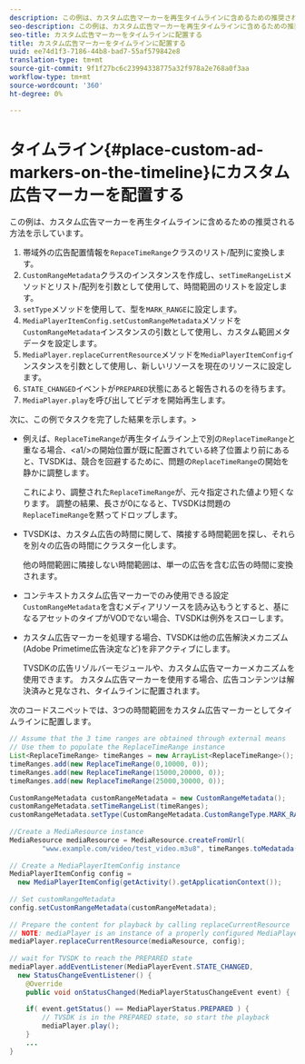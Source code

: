 ```yaml
---
description: この例は、カスタム広告マーカーを再生タイムラインに含めるための推奨される方法を示しています。
seo-description: この例は、カスタム広告マーカーを再生タイムラインに含めるための推奨される方法を示しています。
seo-title: カスタム広告マーカーをタイムラインに配置する
title: カスタム広告マーカーをタイムラインに配置する
uuid: ee74d1f3-7186-44b8-bad7-55af579842e8
translation-type: tm+mt
source-git-commit: 9f1f27bc6c23994338775a32f978a2e768a0f3aa
workflow-type: tm+mt
source-wordcount: '360'
ht-degree: 0%

---
```



# タイムライン{#place-custom-ad-markers-on-the-timeline}にカスタム広告マーカーを配置する

この例は、カスタム広告マーカーを再生タイムラインに含めるための推奨される方法を示しています。

1. 帯域外の広告配置情報を`RepaceTimeRange`クラスのリスト/配列に変換します。
1. `CustomRangeMetadata`クラスのインスタンスを作成し、`setTimeRangeList`メソッドとリスト/配列を引数として使用して、時間範囲のリストを設定します。
1. `setType`メソッドを使用して、型を`MARK_RANGE`に設定します。
1. `MediaPlayerItemConfig.setCustomRangeMetadata`メソッドを`CustomRangeMetadata`インスタンスの引数として使用し、カスタム範囲メタデータを設定します。
1. `MediaPlayer.replaceCurrentResource`メソッドを`MediaPlayerItemConfig`インスタンスを引数として使用し、新しいリソースを現在のリソースに設定します。
1. `STATE_CHANGED`イベントが`PREPARED`状態にあると報告されるのを待ちます。
1. `MediaPlayer.play`を呼び出してビデオを開始再生します。

次に、この例でタスクを完了した結果を示します。>
* 例えば、`ReplaceTimeRange`が再生タイムライン上で別の`ReplaceTimeRange`と重なる場合、&lt;a1/>の開始位置が既に配置されている終了位置より前にあると、TVSDKは、競合を回避するために、問題の`ReplaceTimeRange`の開始を静かに調整します。

   これにより、調整された`ReplaceTimeRange`が、元々指定された値より短くなります。 調整の結果、長さが0になると、TVSDKは問題の`ReplaceTimeRange`を黙ってドロップします。

* TVSDKは、カスタム広告の時間に関して、隣接する時間範囲を探し、それらを別々の広告の時間にクラスター化します。

   他の時間範囲に隣接しない時間範囲は、単一の広告を含む広告の時間に変換されます。
* コンテキストカスタム広告マーカーでのみ使用できる設定`CustomRangeMetadata`を含むメディアリソースを読み込もうとすると、基になるアセットのタイプがVODでない場合、TVSDKは例外をスローします。
* カスタム広告マーカーを処理する場合、TVSDKは他の広告解決メカニズム(Adobe Primetime広告決定など)を非アクティブにします。

   TVSDKの広告リゾルバーモジュールや、カスタム広告マーカーメカニズムを使用できます。 カスタム広告マーカーを使用する場合、広告コンテンツは解決済みと見なされ、タイムラインに配置されます。

次のコードスニペットでは、3つの時間範囲をカスタム広告マーカーとしてタイムラインに配置します。

```java
// Assume that the 3 time ranges are obtained through external means 
// Use them to populate the ReplaceTimeRange instance 
List<ReplaceTimeRange> timeRanges = new ArrayList<ReplaceTimeRange>(); 
timeRanges.add(new ReplaceTimeRange(0,10000, 0)); 
timeRanges.add(new ReplaceTimeRange(15000,20000, 0)); 
timeRanges.add(new ReplaceTimeRange(25000,30000, 0)); 
 
CustomRangeMetadata customRangeMetadata = new CustomRangeMetadata(); 
customRangeMetadata.setTimeRangeList(timeRanges); 
customRangeMetadata.setType(CustomRangeMetadata.CustomRangeType.MARK_RANGE); 
 
//Create a MediaResource instance 
MediaResource mediaResource = MediaResource.createFromUrl( 
        "www.example.com/video/test_video.m3u8", timeRanges.toMedatada(null)); 
 
// Create a MediaPlayerItemConfig instance 
MediaPlayerItemConfig config =  
  new MediaPlayerItemConfig(getActivity().getApplicationContext()); 
 
// Set customRangeMetadata 
config.setCustomRangeMetadata(customRangeMetadata); 
 
// Prepare the content for playback by calling replaceCurrentResource 
// NOTE: mediaPlayer is an instance of a properly configured MediaPlayer  
mediaPlayer.replaceCurrentResource(mediaResource, config); 
 
// wait for TVSDK to reach the PREPARED state 
mediaPlayer.addEventListener(MediaPlayerEvent.STATE_CHANGED,  
  new StatusChangeEventListener() { 
    @Override 
    public void onStatusChanged(MediaPlayerStatusChangeEvent event) { 
 
    if( event.getStatus() == MediaPlayerStatus.PREPARED ) { 
        // TVSDK is in the PREPARED state, so start the playback  
        mediaPlayer.play(); 
    } 
    ... 
}
```
